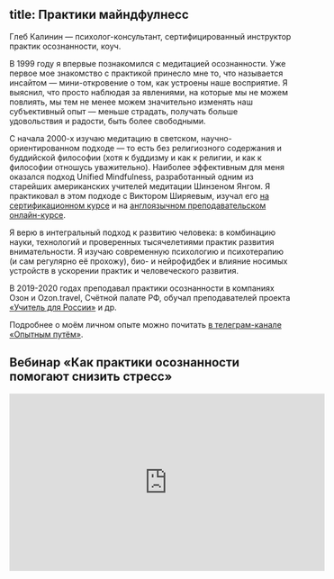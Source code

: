 title: Практики майндфулнесс
---

<!-- <img src="https://glebkalinin.com/images/20200511%20glebkalinin-by-olga.jpg" alt="Глеб Калинин" title="Глеб Калинин" > -->

Глеб Калинин — психолог-консультант, сертифицированный инструктор практик осознанности,  коуч. 


В 1999 году я впервые познакомился с медитацией осознанности. Уже первое мое знакомство с практикой принесло мне то, что называется инсайтом — мини-откровение о том, как устроены наше восприятие. Я выяснил, что просто наблюдая за явлениями, на которые мы не можем повлиять, мы тем не менее можем значительно изменять наш субъективный опыт — меньше страдать, получать больше удовольствия и радости, быть более свободными.


С начала 2000-х изучаю медитацию в светском, научно-ориентированном подходе — то есть без религиозного содержания и буддийской философии (хотя к буддизму и как к религии, и как к философии отношусь уважительно). Наиболее эффективным для меня оказался подход Unified Mindfulness, разработанный одним из старейших американских учителей медитации Шинзеном Янгом. Я практиковал в этом подходе с Виктором Ширяевым, изучал его <a href="/certified-mindfulness-instructor">на сертификационном курсе</a> и на <a href="https://unifiedmindfulness.com/">англоязычном преподавательском онлайн-курсе</a>.

Я верю в интегральный подход к развитию человека: в комбинацию науки, технологий и проверенных тысячелетиями практик развития внимательности. Я изучаю современную психологию и психотерапию (и сам регулярно её прохожу), био- и нейрофидбек и влияние носимых устройств в ускорении практик и человеческого развития.

В 2019-2020 годах преподавал практики осознанности в компаниях Озон и Ozon.travel, Счётной палате РФ, обучал преподавателей проекта [«Учитель для России»](https://uchitel.ru/) и др. 

Подробнее о моём личном опыте можно почитать <a href="https://t.me/Experimentally">в телеграм-канале «Опытным путём»</a>.

## Вебинар «Как практики осознанности помогают снизить стресс»

<iframe width="560" height="315" src="https://www.youtube.com/embed/acC-JfUctXQ" title="YouTube video player" frameborder="0" allow="accelerometer; autoplay; clipboard-write; encrypted-media; gyroscope; picture-in-picture" allowfullscreen></iframe>


